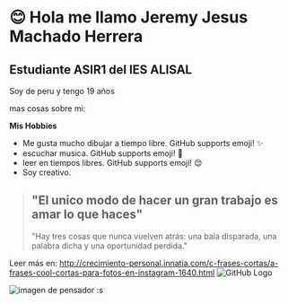   <h1>😊 Hola me llamo Jeremy Jesus Machado Herrera</h1>

<h2>Estudiante ASIR1 del IES ALISAL</h2>

Soy de peru y tengo 19 años

mas cosas sobre mi:

**Mis Hobbies**

* Me gusta mucho dibujar a tiempo libre. GitHub supports emoji! ✨
* escuchar musica. GitHub supports emoji! 🎵 
* leer en tiempos libres. GitHub supports emoji! 😌
* Soy creativo.


> <h2>"El unico modo de hacer un gran trabajo es amar lo que haces"</h2>
> "Hay tres cosas que nunca vuelven atrás: una bala disparada, una palabra dicha y una oportunidad perdida."


Leer más en: http://crecimiento-personal.innatia.com/c-frases-cortas/a-frases-cool-cortas-para-fotos-en-instagram-1640.html
![GitHub Logo](/images/logo.png)

![imagen de pensador](https://static.wikia.nocookie.net/pensamientocritico/images/3/30/HL2nWNELW8Ll5oXtHwyPDTl72eJkfbmt4t8yenImKBVaiQDB_Rd1H6kmuBWtceBJ.jpeg/revision/latest/scale-to-width-down/455?cb=20130506005608&path-prefix=es) :s


